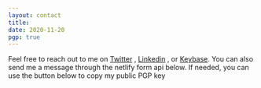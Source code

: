 ```yaml
---
layout: contact
title: 
date: 2020-11-20 
pgp: true 
---
```


Feel free to reach out to me on <a href="https://twitter.com/SalahAssana" class="highlighted">Twitter</a> , <a href="https://www.linkedin.com/in/salah-assana-7690ba113/" class="highlighted">Linkedin</a> , or <a href="https://keybase.io/SalahAssana" class="highlighted">Keybase</a>. You can also send me a message through the netlify form api below. If needed, you can use the button below to copy my public PGP key 
